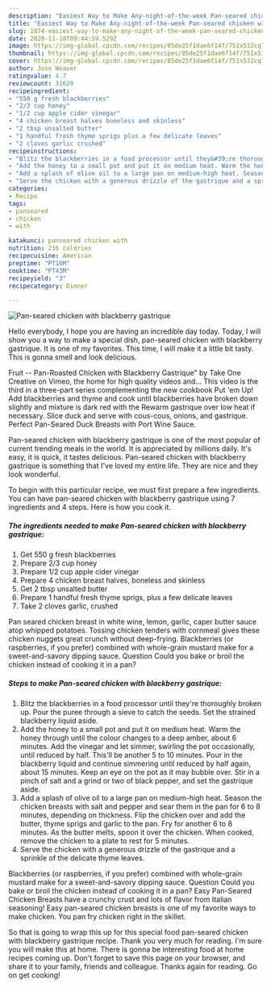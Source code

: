 ```yaml
---
description: "Easiest Way to Make Any-night-of-the-week Pan-seared chicken with blackberry gastrique"
title: "Easiest Way to Make Any-night-of-the-week Pan-seared chicken with blackberry gastrique"
slug: 1874-easiest-way-to-make-any-night-of-the-week-pan-seared-chicken-with-blackberry-gastrique
date: 2020-11-18T09:44:59.529Z
image: https://img-global.cpcdn.com/recipes/85de25f1dae6f14f/751x532cq70/pan-seared-chicken-with-blackberry-gastrique-recipe-main-photo.jpg
thumbnail: https://img-global.cpcdn.com/recipes/85de25f1dae6f14f/751x532cq70/pan-seared-chicken-with-blackberry-gastrique-recipe-main-photo.jpg
cover: https://img-global.cpcdn.com/recipes/85de25f1dae6f14f/751x532cq70/pan-seared-chicken-with-blackberry-gastrique-recipe-main-photo.jpg
author: Jose Weaver
ratingvalue: 4.7
reviewcount: 31629
recipeingredient:
- "550 g fresh blackberries"
- "2/3 cup honey"
- "1/2 cup apple cider vinegar"
- "4 chicken breast halves boneless and skinless"
- "2 tbsp unsalted butter"
- "1 handful fresh thyme sprigs plus a few delicate leaves"
- "2 cloves garlic crushed"
recipeinstructions:
- "Blitz the blackberries in a food processor until they&#39;re thoroughly broken up. Pour the puree through a sieve to catch the seeds. Set the strained blackberry liquid aside."
- "Add the honey to a small pot and put it on medium heat. Warm the honey through until the colour changes to a deep amber, about 6 minutes. Add the vinegar and let simmer, swirling the pot occasionally, until reduced by half. This&#39;ll be another 5 to 10 minutes. Pour in the blackberry liquid and continue simmering until reduced by half again, about 15 minutes. Keep an eye on the pot as it may bubble over. Stir in a pinch of salt and a grind or two of black pepper, and set the gastrique aside."
- "Add a splash of olive oil to a large pan on medium-high heat. Season the chicken breasts with salt and pepper and sear them in the pan for 6 to 8 minutes, depending on thickness. Flip the chicken over and add the butter, thyme sprigs and garlic to the pan. Fry for another 6 to 8 minutes. As the butter melts, spoon it over the chicken. When cooked, remove the chicken to a plate to rest for 5 minutes."
- "Serve the chicken with a generous drizzle of the gastrique and a sprinkle of the delicate thyme leaves."
categories:
- Recipe
tags:
- panseared
- chicken
- with

katakunci: panseared chicken with 
nutrition: 216 calories
recipecuisine: American
preptime: "PT16M"
cooktime: "PT43M"
recipeyield: "3"
recipecategory: Dinner

---
```



![Pan-seared chicken with blackberry gastrique](https://img-global.cpcdn.com/recipes/85de25f1dae6f14f/751x532cq70/pan-seared-chicken-with-blackberry-gastrique-recipe-main-photo.jpg)

Hello everybody, I hope you are having an incredible day today. Today, I will show you a way to make a special dish, pan-seared chicken with blackberry gastrique. It is one of my favorites. This time, I will make it a little bit tasty. This is gonna smell and look delicious.

Fruit -- Pan-Roasted Chicken with Blackberry Gastrique&#34; by Take One Creative on Vimeo, the home for high quality videos and… This video is the third in a three-part series complementing the new cookbook Put &#39;em Up! Add blackberries and thyme and cook until blackberries have broken down slightly and mixture is dark red with the Rewarm gastrique over low heat if necessary. Slice duck and serve with cous-cous, onions, and gastrique. Perfect Pan-Seared Duck Breasts with Port Wine Sauce.

Pan-seared chicken with blackberry gastrique is one of the most popular of current trending meals in the world. It is appreciated by millions daily. It's easy, it is quick, it tastes delicious. Pan-seared chicken with blackberry gastrique is something that I've loved my entire life. They are nice and they look wonderful.


To begin with this particular recipe, we must first prepare a few ingredients. You can have pan-seared chicken with blackberry gastrique using 7 ingredients and 4 steps. Here is how you cook it.

<!--inarticleads1-->

##### The ingredients needed to make Pan-seared chicken with blackberry gastrique:

1. Get 550 g fresh blackberries
1. Prepare 2/3 cup honey
1. Prepare 1/2 cup apple cider vinegar
1. Prepare 4 chicken breast halves, boneless and skinless
1. Get 2 tbsp unsalted butter
1. Prepare 1 handful fresh thyme sprigs, plus a few delicate leaves
1. Take 2 cloves garlic, crushed


Pan seared chicken breast in white wine, lemon, garlic, caper butter sauce atop whipped potatoes. Tossing chicken tenders with cornmeal gives these chicken nuggets great crunch without deep-frying. Blackberries (or raspberries, if you prefer) combined with whole-grain mustard make for a sweet-and-savory dipping sauce. Question Could you bake or broil the chicken instead of cooking it in a pan? 

<!--inarticleads2-->

##### Steps to make Pan-seared chicken with blackberry gastrique:

1. Blitz the blackberries in a food processor until they&#39;re thoroughly broken up. Pour the puree through a sieve to catch the seeds. Set the strained blackberry liquid aside.
1. Add the honey to a small pot and put it on medium heat. Warm the honey through until the colour changes to a deep amber, about 6 minutes. Add the vinegar and let simmer, swirling the pot occasionally, until reduced by half. This&#39;ll be another 5 to 10 minutes. Pour in the blackberry liquid and continue simmering until reduced by half again, about 15 minutes. Keep an eye on the pot as it may bubble over. Stir in a pinch of salt and a grind or two of black pepper, and set the gastrique aside.
1. Add a splash of olive oil to a large pan on medium-high heat. Season the chicken breasts with salt and pepper and sear them in the pan for 6 to 8 minutes, depending on thickness. Flip the chicken over and add the butter, thyme sprigs and garlic to the pan. Fry for another 6 to 8 minutes. As the butter melts, spoon it over the chicken. When cooked, remove the chicken to a plate to rest for 5 minutes.
1. Serve the chicken with a generous drizzle of the gastrique and a sprinkle of the delicate thyme leaves.


Blackberries (or raspberries, if you prefer) combined with whole-grain mustard make for a sweet-and-savory dipping sauce. Question Could you bake or broil the chicken instead of cooking it in a pan? Easy Pan-Seared Chicken Breasts have a crunchy crust and lots of flavor from Italian seasoning! Easy pan-seared chicken breasts is one of my favorite ways to make chicken. You pan fry chicken right in the skillet. 

So that is going to wrap this up for this special food pan-seared chicken with blackberry gastrique recipe. Thank you very much for reading. I'm sure you will make this at home. There is gonna be interesting food at home recipes coming up. Don't forget to save this page on your browser, and share it to your family, friends and colleague. Thanks again for reading. Go on get cooking!
